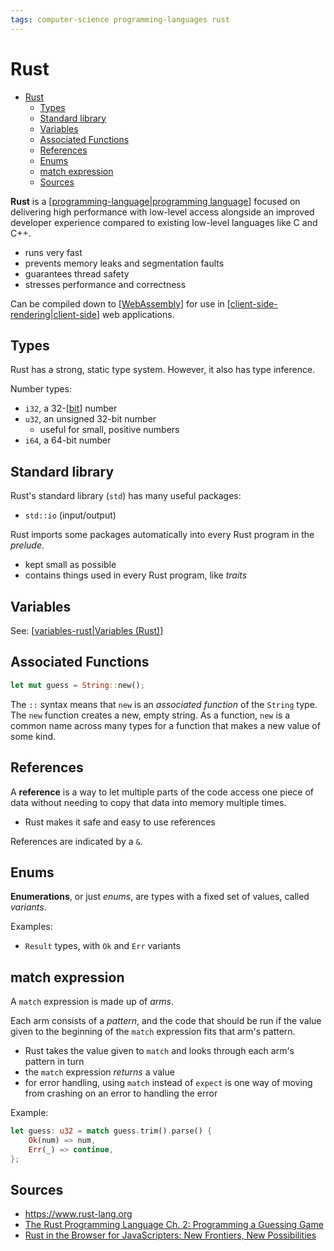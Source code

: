 ```yaml
---
tags: computer-science programming-languages rust
---
```


# Rust

- [Rust](#rust)
  - [Types](#types)
  - [Standard library](#standard-library)
  - [Variables](#variables)
  - [Associated Functions](#associated-functions)
  - [References](#references)
  - [Enums](#enums)
  - [match expression](#match-expression)
  - [Sources](#sources)

**Rust** is a [[programming-language|programming language]] focused on delivering high performance with low-level access alongside an improved developer experience compared to existing low-level languages like C and C++.

- runs very fast
- prevents memory leaks and segmentation faults
- guarantees thread safety
- stresses performance and correctness

Can be compiled down to [[WebAssembly]] for use in [[client-side-rendering|client-side]] web applications.

## Types

Rust has a strong, static type system. However, it also has type inference.

Number types:

- `i32`, a 32-[[bit]] number
- `u32`, an unsigned 32-bit number
  - useful for small, positive numbers
- `i64`, a 64-bit number

## Standard library

Rust's standard library (`std`) has many useful packages:

- `std::io` (input/output)

Rust imports some packages automatically into every Rust program in the _prelude_.

- kept small as possible
- contains things used in every Rust program, like _traits_

## Variables

See: [[variables-rust|Variables (Rust)]]

## Associated Functions

```rust
let mut guess = String::new();
```

The `::` syntax means that `new` is an _associated function_
of the `String` type. The `new` function creates a new, empty string. As a function, `new` is a common name across many types for a function that makes a new value of some kind.

## References

A **reference** is a way to let multiple parts of the code access one piece of data without needing to copy that data into memory multiple times.

- Rust makes it safe and easy to use references

References are indicated by a `&`.

## Enums

**Enumerations**, or just _enums_, are types with a fixed set of values, called _variants_.

Examples:

- `Result` types, with `Ok` and `Err` variants

## match expression

A `match` expression is made up of _arms_.

Each arm consists of a _pattern_, and the code that should be run if the value given to the beginning of the `match` expression fits that arm's pattern.

- Rust takes the value given to `match` and looks through each arm's pattern in turn
- the `match` expression _returns_ a value
- for error handling, using `match` instead of `expect` is one way of moving from crashing on an error to handling the error

Example:

```rust
let guess: u32 = match guess.trim().parse() {
    Ok(num) => num,
    Err(_) => continue,
};
```

## Sources

- <https://www.rust-lang.org>
- [The Rust Programming Language Ch. 2: Programming a Guessing Game](https://doc.rust-lang.org/book/ch02-00-guessing-game-tutorial.html)
- [Rust in the Browser for JavaScripters: New Frontiers, New Possibilities](https://www.youtube.com/watch?v=ohuTy8MmbLc)

[//begin]: # "Autogenerated link references for markdown compatibility"
[programming-language|programming language]: programming-language "Programming Language"
[WebAssembly]: webassembly "WebAssembly"
[client-side-rendering|client-side]: client-side-rendering "Client-Side Rendering"
[bit]: bit "Bit"
[variables-rust|Variables (Rust)]: variables-rust "Variables (Rust)"
[//end]: # "Autogenerated link references"

